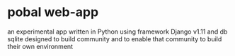 # pobal web-app

an experimental app written in Python using framework Django v1.11 and db sqlite
designed to build community and to enable that community to build their own environment

